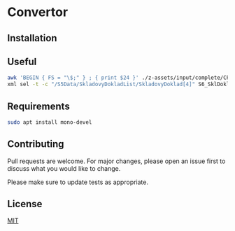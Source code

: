 # Convertor

## Installation

## Useful

```bash
awk 'BEGIN { FS = "\$;" } ; { print $24 }' ./z-assets/input/complete/CPOHYBV.TXT |  sort | uniq
xml sel -t -c "/S5Data/SkladovyDokladList/SkladovyDoklad[4]" S6_SklDokl.xml > failed.xml
```

## Requirements
```bash
sudo apt install mono-devel
```

## Contributing

Pull requests are welcome. For major changes, please open an issue first to discuss what you would like to change.

Please make sure to update tests as appropriate.

## License

[MIT](https://choosealicense.com/licenses/mit/)
